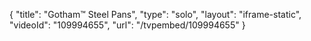 {
    "title": "Gotham&trade; Steel Pans",
    "type": "solo",
    "layout": "iframe-static",
    "videoId": "109994655",
    "url": "\/tvpembed\/109994655"
}